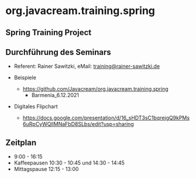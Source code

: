 # org.javacream.training.spring

## Spring Training Project


## Durchführung des Seminars

* Referent: Rainer Sawitzki, eMail: training@rainer-sawitzki.de

* Beispiele

  * https://github.com/Javacream/org.javacream.training.spring
    *  Barmenia_6.12.2021
* Digitales Flipchart

  * https://docs.google.com/presentation/d/16_sHDT3sC1bqrejgQ9kPMs6uRpCyWQllMNaFbD8SLbs/edit?usp=sharing

## Zeitplan

* 9:00 - 16:15
* Kaffeepausen 10:30 - 10:45 und 14:30 - 14:45
* Mittagspause 12:15 - 13:00
